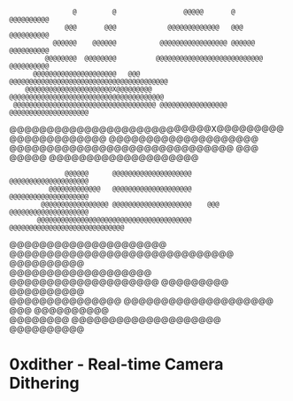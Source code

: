                     @         @                 @@@@@       @         @@@@@@@@@@
                  @@@       @@@             @@@@@@@@@@@@@   @@@       @@@@@@@@@@
               @@@@@@    @@@@@@           @@@@@@@@@@@@@@@@@ @@@@@@    @@@@@@@@@@
             @@@@@@@@  @@@@@@@@          @@@@@@@@@@@@@@@@@@@@@@@@@@@  @@@@@@@@@@
          @@@@@@@@@@@@@@@@@@@@@   @@@   @@@@@@@@@@@@@@@@@@@@@@@@@@@@@@@@@@@@@@@@
        @@@@@@@@@@@@@@@@@@@@@@X@@@@@@@@@ @@@@@@@@@@@@@@@@@@@@@@@@@@@@@@@@@@@@@@@
     @@@@@@@@@@@@@@@@@@@@@@@@@@@@@@@@@@@@ @@@@@@@@@@@@@@@@@ @@@@@@@@@@@@@@@@@@@@
   @@@@@@@@@@@@@@@@@@@@@@@@@@@X@@@@@@@@@    @@@@@@@@@@@@@   @@@@@@@@@@@@@@@@@@@@
@@@@@@@@@@@@@@@@@@@@@@@@@@@@@@    @@@           @@@@@       @@@@@@@@@@@@@@@@@@@@

                  @@@@@@      @@@@@@@@@@@@@@@@@@@@          @@@@@@@@@@@@@@@@@@@@
              @@@@@@@@@@@@@   @@@@@@@@@@@@@@@@@@@@          @@@@@@@@@@@@@@@@@@@@
            @@@@@@@@@@@@@@@@@ @@@@@@@@@@@@@@@@@@@@    @@@   @@@@@@@@@@@@@@@@@@@@
           @@@@@@@@@@@@@@@@@@@@@@@@@@@@@@@@@@@@@@@ @@@@@@@@@@@@@@@@@@@@@@@@@@@@@
@@@@@@@@@@@@@@@@@@@@@         @@@@@@@@@@@@@@@@@@@@@@@@@@@@@@     @@@@@@@@@@     
 @@@@@@@@@@@@@@@@@@@          @@@@@@@@@@@@@@@@@@@@ @@@@@@@@@     @@@@@@@@@@     
   @@@@@@@@@@@@@@@            @@@@@@@@@@@@@@@@@@@@    @@@        @@@@@@@@@@     
      @@@@@@@@                @@@@@@@@@@@@@@@@@@@@               @@@@@@@@@@     

# 0xdither - Real-time Camera Dithering
